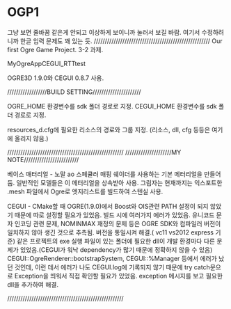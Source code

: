 # OGP1
그냥 보면 줄바꿈 같은게 안되고 이상하게 보이니까 눌러서 보길 바람. 여기서 수정하려니까 한글 입력 문제도 꽤 있는 듯.
/////////////////////////////////////////////////////
Our first Ogre Game Project. 3-2 과제.

MyOgreAppCEGUI_RTTtest

OGRE3D 1.9.0와 CEGUI 0.8.7 사용.

//////////////////BUILD SETTING//////////////////////

OGRE_HOME 환경변수를 sdk 폴더 경로로 지정.
CEGUI_HOME 환경변수를 sdk 폴더 경로로 지정.

resources_d.cfg에 필요한 리소스의 경로와 그룹 지정.
(리소스, dll, cfg 등등은 여기에 올리지 않음.)

/////////////////////////////////////////////////////
/////////////////////MY NOTE/////////////////////////

베이스 매터리얼 - 
노말 ao 스페큘러 매핑 쉐이더를 사용하는 기본 메터리얼을 만들어 둠. 일반적인 모델들은 이 메터리얼을 상속받아 사용.
그림자는 현재까지는 익스포트한 .mesh 파일에서 Ogre로 엣지리스트를 빌드하여 스텐실 사용.


CEGUI - 
CMake할 때 OGRE(1.9.0)에서 Boost와 OIS관련 PATH 설정이 되지 않았기 때문에 따로 설정할 필요가 있었음.
빌드 시에 여러가지 에러가 있었음.
유니코드 문자 인코딩 관련 문제, NOMINMAX 재정의 문제 등은 OGRE SDK와 컴파일러 버전이 일치하지 않아 생긴 것으로 추측됨. 버전을 통일시켜 해결.( vc11 vs2012 express 기준)
같은 프로젝트의 exe 실행 파일이 있는 폴더에 필요한 dll이 개발 환경마다 다른 문제가 있었음.(CEGUI가 워낙 dependency가 많기 때문에 정확하지 않을 수 있음)
CEGUI::OgreRenderer::bootstrapSystem, CEGUI::%Manager 등에서 에러가 났던 것인데, 이런 데서 에러가 나도 CEGUI.log에 기록되지 않기 때문에 
try catch문으로 Exception을 띄워서 직접 확인할 필요가 있었음. exception 메시지를 보고 필요한 dll을 추가하여 해결.

/////////////////////////////////////////////////////
